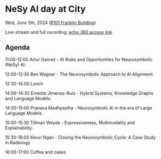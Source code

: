 # NeSy AI day at City

Wed, June 5th, 2024 ([R101 Franklin Building](https://staffhub.city.ac.uk/timetabling/rooms-by-building/franklin-building/r101))

Live-stream and full recording: [echo 360 access link](https://echo360.org.uk/section/7eb0ff79-4c50-4434-85fa-d919758fe7b6/public)

## Agenda

11:00-12:00 Artur Garcez - AI Risks and Opportunities for Neurosymbolic (NeSy) AI.

12:00-12:30 Ben Wagner - The Neurosymbolic Approach to AI Alignment.

12:30-14:00 Lunch

14:00-14:30 Ernesto Jimenez-Ruiz - Hybrid Systems, Knowledge Graphs and Language Models.

14:30-15:00 Pranava Madhyastha - Neurosymbolic AI in the era of Large Language Models.

15:00-15:30 Tillman Weyde - Expressiveness, Multimodality and Explainability.

15:30-16:00 Kwun Ngan - Closing the Neurosymbolic Cycle: A Case Study in Radiology

16:00-17:00 Coffee and cakes
